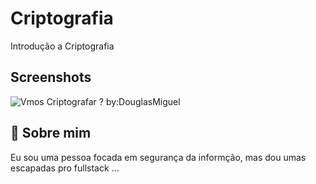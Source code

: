 
# Criptografia

Introdução a Criptografia 


## Screenshots

![Vmos Criptografar ? by:DouglasMiguel](https://encrypted-tbn0.gstatic.com/images?q=tbn:ANd9GcQGl_iW2ivxG_EsmX3NcyEjl4VO6tabGE7-Zw&s)


## 🚀 Sobre mim
Eu sou uma pessoa focada em segurança da informção, mas dou umas escapadas pro fullstack ...

